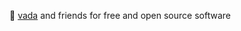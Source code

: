 :penguin: [vada](https://en.wikipedia.org/wiki/Batata_vada) and friends for free and open source software

